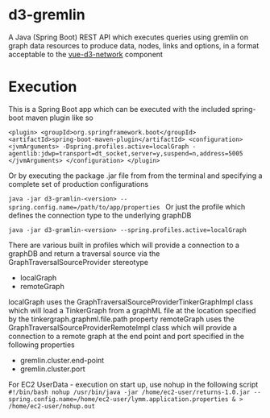 # d3-gremlin
A Java (Spring Boot) REST API which executes queries using gremlin on graph data resources to produce data, nodes, links and options, in a format acceptable to the [vue-d3-network](https://github.com/emiliorizzo/vue-d3-network) component

# Execution

This is a Spring Boot app which can be executed with the included spring-boot maven plugin like so

`<plugin>
    <groupId>org.springframework.boot</groupId>
    <artifactId>spring-boot-maven-plugin</artifactId>
    <configuration>
      <jvmArguments>
        -Dspring.profiles.active=localGraph -agentlib:jdwp=transport=dt_socket,server=y,suspend=n,address=5005
      </jvmArguments>
    </configuration>
 </plugin>`


Or by executing the package .jar file from from the terminal and specifying a complete set of production configurations

`java -jar d3-gramlin-<version> --spring.config.name=/path/to/app/properties
             `
Or just the profile which defines the connection type to the underlying graphDB

`java -jar d3-gramlin-<version> --spring.profiles.active=localGraph`

There are various built in profiles which will provide a connection to a graphDB and return a traversal source via the GraphTraversalSourceProvider stereotype

 - localGraph
 - remoteGraph

localGraph uses the GraphTraversalSourceProviderTinkerGraphImpl class which will load a TinkerGraph from a graphML file at the location specified by the tinkergraph.graphml.file.path property
remoteGraph uses the GraphTraversalSourceProviderRemoteImpl class which will provide a connection to a remote graph at the end point and port specified in the following properties

 - gremlin.cluster.end-point
 - gremlin.cluster.port

For EC2 UserData - execution on start up, use nohup in the following script
 `#!/bin/bash
 nohup /usr/bin/java -jar /home/ec2-user/returns-1.0.jar --spring.config.name=/home/ec2-user/lymm.application.properties & > /home/ec2-user/nohup.out
 `
